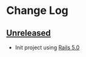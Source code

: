 # Change Log

## [Unreleased]

* Init project using [Rails 5.0](http://guides.rubyonrails.org/5_0_release_notes.html)

[Unreleased]: https://github.com/JayBIOS/zssn/commits/master